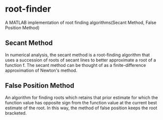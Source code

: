 # root-finder
A MATLAB implementation of root finding algorithms(Secant Method, False Position Method)
## Secant Method
In numerical analysis, the secant method is a root-finding algorithm that uses a succession of roots of secant lines to better approximate a root of a function f. The secant method can be thought of as a finite-difference approximation of Newton's method.
## False Position Method
An algorithm for finding roots which retains that prior estimate for which the function value has opposite sign from the function value at the current best estimate of the root. In this way, the method of false position keeps the root bracketed.

